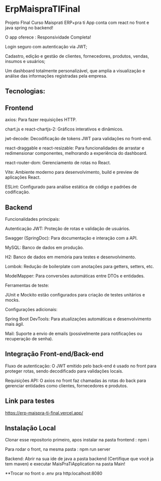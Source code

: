 # ErpMaispraTIFinal
Projeto FInal Curso Maisprati
ERP+pra ti
App conta com react no front e java spring no backend!

O app oferece :
Responsividade Completa!

Login seguro com autenticação via JWT;

Cadastro, edição e gestão de clientes, fornecedores, produtos, vendas, insumos e usuários;

Um dashboard totalmente personalizável, que amplia a visualização e análise das informações registradas pela empresa.

## Tecnologias: ##

## Frontend ##

axios: Para fazer requisições HTTP.

chart.js e react-chartjs-2: Gráficos interativos e dinâmicos.

jwt-decode: Decodificação de tokens JWT para validações no front-end.

react-draggable e react-resizable: Para funcionalidades de arrastar e redimensionar componentes, melhorando a experiência do dashboard.

react-router-dom: Gerenciamento de rotas no React.

Vite: Ambiente moderno para desenvolvimento, build e preview de aplicações React.

ESLint: Configurado para análise estática de código e padrões de codificação.

## Backend ##
Funcionalidades principais:

Autenticação JWT: Proteção de rotas e validação de usuários.

Swagger (SpringDoc): Para documentação e interação com a API.

MySQL: Banco de dados em produção.

H2: Banco de dados em memória para testes e desenvolvimento.

Lombok: Redução de boilerplate com anotações para getters, setters, etc.

ModelMapper: Para conversões automáticas entre DTOs e entidades.

Ferramentas de teste:

JUnit e Mockito estão configurados para criação de testes unitários e mocks.

Configurações adicionais:

Spring Boot DevTools: Para atualizações automáticas e desenvolvimento mais ágil.

Mail: Suporte a envio de emails (possivelmente para notificações ou recuperação de senha).

## Integração Front-end/Back-end ##
Fluxo de autenticação: O JWT emitido pelo back-end é usado no front para proteger rotas, sendo decodificado para validações locais.

Requisições API: O axios no front faz chamadas às rotas do back para gerenciar entidades como clientes, fornecedores e produtos.

## Link para testes ##

https://erp-maispra-ti-final.vercel.app/

## Instalação Local ##
Clonar esse repositorio primeiro, apos instalar na pasta frontend : npm i

Para rodar o front, na mesma pasta : npm run server

Backend: Abrir na sua ide de java a pasta backend (Certifique que você ja tem maven) e executar MaisPraTiApplication na pasta Main!

**Trocar no front o .env pra http:localhost:8080


